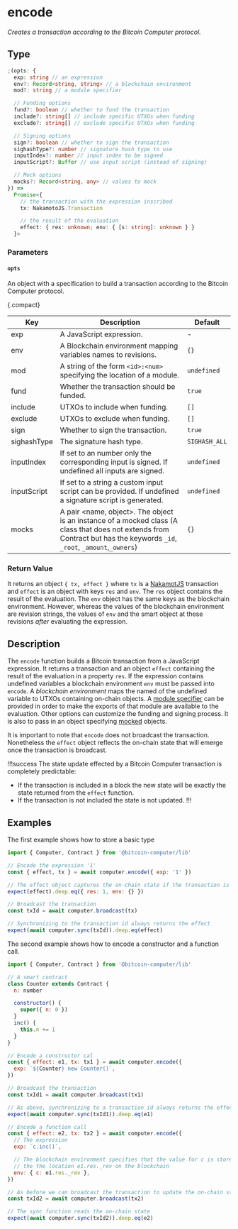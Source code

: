 # encode

_Creates a transaction according to the Bitcoin Computer protocol._

## Type

```ts
;(opts: {
  exp: string // an expression
  env?: Record<string, string> // a blockchain environment
  mod?: string // a module specifier

  // Funding options
  fund?: boolean // whether to fund the transaction
  include?: string[] // include specific UTXOs when funding
  exclude?: string[] // exclude specific UTXOs when funding

  // Signing options
  sign?: boolean // whether to sign the transaction
  sighashType?: number // signature hash type to use
  inputIndex?: number // input index to be signed
  inputScript?: Buffer // use input script (instead of signing)

  // Mock options
  mocks?: Record<string, any> // values to mock
}) =>
  Promise<{
    // the transaction with the expression inscribed
    tx: NakamotoJS.Transaction

    // the result of the evaluation
    effect: { res: unknown; env: { [s: string]: unknown } }
  }>
```

### Parameters

#### `opts`

An object with a specification to build a transaction according to the Bitcoin Computer protocol.

{.compact}

| Key         | Description                                                                                                                                                               | Default       |
| ----------- | ------------------------------------------------------------------------------------------------------------------------------------------------------------------------- | ------------- |
| exp         | A JavaScript expression.                                                                                                                                                  | -             |
| env         | A Blockchain environment mapping variables names to revisions.                                                                                                            | `{}`          |
| mod         | A string of the form `<id>:<num>` specifying the location of a module.                                                                                                    | `undefined`   |
| fund        | Whether the transaction should be funded.                                                                                                                                 | `true`        |
| include     | UTXOs to include when funding.                                                                                                                                            | `[]`          |
| exclude     | UTXOs to exclude when funding.                                                                                                                                            | `[]`          |
| sign        | Whether to sign the transaction.                                                                                                                                          | `true`        |
| sighashType | The signature hash type.                                                                                                                                                  | `SIGHASH_ALL` |
| inputIndex  | If set to an number only the corresponding input is signed. If undefined all inputs are signed.                                                                           | `undefined`   |
| inputScript | If set to a string a custom input script can be provided. If undefined a signature script is generated.                                                                   | `undefined`   |
| mocks       | A pair <name, object>. The object is an instance of a mocked class (A class that does not extends from Contract but has the keywords `_id`, `_root`, `_amount`,`_owners`) | `{}`          |

### Return Value

It returns an object `{ tx, effect }` where `tx` is a [NakamotJS](../../NakamotoJs/) transaction and `effect` is an object with keys `res` and `env`. The `res` object contains the result of the evaluation. The `env` object has the same keys as the blockchain environment. However, whereas the values of the blockchain environment are revision strings, the values of `env` and the smart object at these revisions _after_ evaluating the expression.

## Description

The `encode` function builds a Bitcoin transaction from a JavaScript expression. It returns a transaction and an object `effect` containing the result of the evaluation in a property `res`. If the expression contains undefined variables a blockchain environment `env` must be passed into `encode`. A _blockchain environment_ maps the named of the undefined variable to UTXOs containing on-chain objects. A [module specifier](#modules) can be provided in order to make the exports of that module are available to the evaluation. Other options can customize the funding and signing process. It is also to pass in an object specifying [mocked](../../tutorial.md#mocking) objects.

It is important to note that `encode` does not broadcast the transaction. Nonetheless the `effect` object reflects the on-chain state that will emerge once the transaction is broadcast.

!!!success
The state update effected by a Bitcoin Computer transaction is completely predictable:

- If the transaction is included in a block the new state will be exactly the state returned from the `effect` function.
- If the transaction is not included the state is not updated.
  !!!

## Examples

The first example shows how to store a basic type

```js
import { Computer, Contract } from '@bitcoin-computer/lib'

// Encode the expression '1'
const { effect, tx } = await computer.encode({ exp: '1' })

// The effect object captures the on-chain state if the transaction is broadcast
expect(effect).deep.eq({ res: 1, env: {} })

// Broadcast the transaction
const txId = await computer.broadcast(tx)

// Synchronizing to the transaction id always returns the effect
expect(await computer.sync(txId)).deep.eq(effect)
```

The second example shows how to encode a constructor and a function call.

```js
import { Computer, Contract } from '@bitcoin-computer/lib'

// A smart contract
class Counter extends Contract {
  n: number

  constructor() {
    super({ n: 0 })
  }
  inc() {
    this.n += 1
  }
}

// Encode a constructor cal
const { effect: e1, tx: tx1 } = await computer.encode({
  exp: `${Counter} new Counter()`,
})

// Broadcast the transaction
const txId1 = await computer.broadcast(tx1)

// As above, synchronizing to a transaction id always returns the effect
expect(await computer.sync(txId1)).deep.eq(e1)

// Encode a function call
const { effect: e2, tx: tx2 } = await computer.encode({
  // The expression
  exp: `c.inc()`,

  // The blockchain environment specifies that the value for c is stores
  // the the location e1.res._rev on the blockchain
  env: { c: e1.res._rev },
})

// As before we can broadcast the transaction to update the on-chain state
const txId2 = await computer.broadcast(tx2)

// The sync function reads the on-chain state
expect(await computer.sync(txId2)).deep.eq(e2)
```
